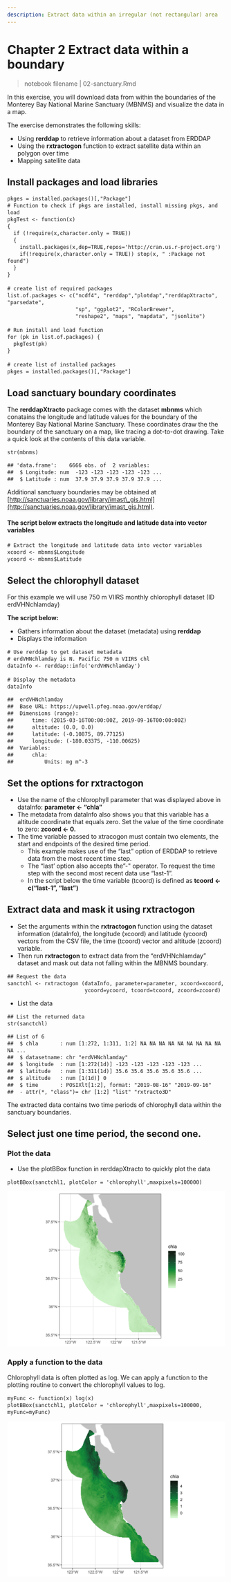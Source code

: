 ```yaml
---
description: Extract data within an irregular (not rectangular) area
---
```


# Chapter 2 Extract data within a boundary

> notebook filename \| 02-sanctuary.Rmd

In this exercise, you will download data from within the boundaries of the Monterey Bay National Marine Sanctuary \(MBNMS\) and visualize the data in a map.

The exercise demonstrates the following skills:

* Using **rerddap** to retrieve information about a dataset from ERDDAP 
* Using the **rxtractogon** function to extract satellite data within an polygon over time 
* Mapping satellite data

##  Install packages and load libraries

```text
pkges = installed.packages()[,"Package"]
# Function to check if pkgs are installed, install missing pkgs, and load
pkgTest <- function(x)
{
  if (!require(x,character.only = TRUE))
  {
    install.packages(x,dep=TRUE,repos='http://cran.us.r-project.org')
    if(!require(x,character.only = TRUE)) stop(x, " :Package not found")
  }
}

# create list of required packages
list.of.packages <- c("ncdf4", "rerddap","plotdap","rerddapXtracto", "parsedate", 
                      "sp", "ggplot2", "RColorBrewer", 
                      "reshape2", "maps", "mapdata", "jsonlite")

# Run install and load function
for (pk in list.of.packages) {
  pkgTest(pk)
}

# create list of installed packages
pkges = installed.packages()[,"Package"]
```

##  Load sanctuary boundary coordinates

The **rerddapXtracto** package comes with the dataset **mbnms** which conatains the longitude and latitude values for the boundary of the Monterey Bay National Marine Sanctuary. These coordinates draw the the boundary of the sanctuary on a map, like tracing a dot-to-dot drawing. Take a quick look at the contents of this data variable.

```text
str(mbnms)
```

```text
## 'data.frame':    6666 obs. of  2 variables:
##  $ Longitude: num  -123 -123 -123 -123 -123 ...
##  $ Latitude : num  37.9 37.9 37.9 37.9 37.9 ...
```

Additional sanctuary boundaries may be obtained at   
[http://sanctuaries.noaa.gov/library/imast\_gis.html](http://sanctuaries.noaa.gov/library/imast_gis.html).

#### **The script below e**xtracts the longitude and latitude data into vector variables

```text
# Extract the longitude and latitude data into vector variables
xcoord <- mbnms$Longitude
ycoord <- mbnms$Latitude
```

##  Select the chlorophyll dataset

For this example we will use 750 m VIIRS monthly chlorophyll dataset \(ID erdVHNchlamday\)

**The script below:**

* Gathers information about the dataset \(metadata\) using **rerddap**
* Displays the information

```text
# Use rerddap to get dataset metadata 
# erdVHNchlamday is N. Pacific 750 m VIIRS chl
dataInfo <- rerddap::info('erdVHNchlamday') 

# Display the metadata 
dataInfo
```

```text
##  erdVHNchlamday 
##  Base URL: https://upwell.pfeg.noaa.gov/erddap/ 
##  Dimensions (range):  
##      time: (2015-03-16T00:00:00Z, 2019-09-16T00:00:00Z) 
##      altitude: (0.0, 0.0) 
##      latitude: (-0.10875, 89.77125) 
##      longitude: (-180.03375, -110.00625) 
##  Variables:  
##      chla: 
##          Units: mg m^-3
```

##  Set the options for rxtractogon

* Use the name of the chlorophyll parameter that was displayed above in dataInfo: **parameter &lt;- “chla”** 
* The metadata from dataInfo also shows you that this variable has a altitude coordinate that equals zero. Set the value of the time coordinate to zero: **zcoord &lt;- 0.** 
* The time variable passed to xtracogon must contain two elements, the start and endpoints of the desired time period.
  * This example makes use of the “last” option of ERDDAP to retrieve data from the most recent time step.
  * The “last’ option also accepts the”-" operator. To request the time step with the second most recent data use “last-1”.
  * In the script below the time variable \(tcoord\) is defined as **tcoord &lt;- c\(“last-1”, “last”\)**

##  Extract data and mask it using rxtractogon

* Set the arguments within the **rxtractogon** function using the dataset information \(dataInfo\), the longitude \(xcoord\) and latitude \(ycoord\) vectors from the CSV file, the time \(tcoord\) vector and altitude \(zcoord\) variable. 
* Then run **rxtractogon** to extract data from the “erdVHNchlamday” dataset and mask out data not falling within the MBNMS boundary.

```text
## Request the data
sanctchl <- rxtractogon (dataInfo, parameter=parameter, xcoord=xcoord, 
                         ycoord=ycoord, tcoord=tcoord, zcoord=zcoord)

```

* List the data

```text
## List the returned data
str(sanctchl)
```

```text
## List of 6
##  $ chla       : num [1:272, 1:311, 1:2] NA NA NA NA NA NA NA NA NA NA ...
##  $ datasetname: chr "erdVHNchlamday"
##  $ longitude  : num [1:272(1d)] -123 -123 -123 -123 -123 ...
##  $ latitude   : num [1:311(1d)] 35.6 35.6 35.6 35.6 35.6 ...
##  $ altitude   : num [1(1d)] 0
##  $ time       : POSIXlt[1:2], format: "2019-08-16" "2019-09-16"
##  - attr(*, "class")= chr [1:2] "list" "rxtracto3D"
```

The extracted data contains two time periods of chlorophyll data within the sanctuary boundaries.

##  Select just one time period, the second one.

###  Plot the data

* Use the plotBBox function in rerddapXtracto to quickly plot the data

```text
plotBBox(sanctchl1, plotColor = 'chlorophyll',maxpixels=100000)
```

![](../../.gitbook/assets/r_2.5.2.png)

###  Apply a function to the data

Chlorophyll data is often plotted as log. We can apply a function to the plotting routine to convert the chlorophyll values to log. 

```text
myFunc <- function(x) log(x) 
plotBBox(sanctchl1, plotColor = 'chlorophyll',maxpixels=100000, myFunc=myFunc)
```

![](../../.gitbook/assets/r_2.5.2b.png)

